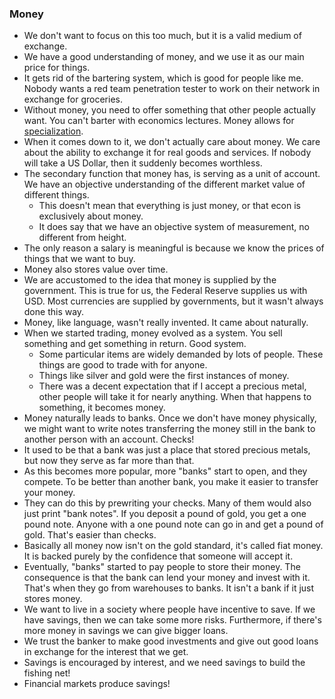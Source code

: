 ### Money
- We don't want to focus on this too much, but it is a valid medium of exchange.
- We have a good understanding of money, and we use it as our main price for things.
- It gets rid of the bartering system, which is good for people like me. Nobody wants a red team penetration tester to work on their network in exchange for groceries. 
- Without money, you need to offer something that other people actually want. You can't barter with economics lectures. Money allows for <u>specialization</u>.
- When it comes down to it, we don't actually care about money. We care about the ability to exchange it for real goods and services. If nobody will take a US Dollar, then it suddenly becomes worthless.
- The secondary function that money has, is serving as a unit of account. We have an objective understanding of the different market value of different things.
	- This doesn't mean that everything is just money, or that econ is exclusively about money.
	- It does say that we have an objective system of measurement, no different from height.
- The only reason a salary is meaningful is because we know the prices of things that we want to buy.
- Money also stores value over time. 
- We are accustomed to the idea that money is supplied by the government. This is true for us, the Federal Reserve supplies us with USD. Most currencies are supplied by governments, but it wasn't always done this way.
- Money, like language, wasn't really invented. It came about naturally.
- When we started trading, money evolved as a system. You sell something and get something in return. Good system.
	- Some particular items are widely demanded by lots of people. These things are good to trade with for anyone.
	- Things like silver and gold were the first instances of money.
	- There was a decent expectation that if I accept a precious metal, other people will take it for nearly anything. When that happens to something, it becomes money.
- Money naturally leads to banks. Once we don't have money physically, we might want to write notes transferring the money still in the bank to another person with an account. Checks!
- It used to be that a bank was just a place that stored precious metals, but now they serve as far more than that.
- As this becomes more popular, more "banks" start to open, and they compete. To be better than another bank, you make it easier to transfer your money.
- They can do this by prewriting your checks. Many of them would also just print "bank notes". If you deposit a pound of gold, you get a one pound note. Anyone with a one pound note can go in and get a pound of gold. That's easier than checks.
- Basically all money now isn't on the gold standard, it's called fiat money. It is backed purely by the confidence that someone will accept it.
- Eventually, "banks" started to pay people to store their money. The consequence is that the bank can lend your money and invest with it. That's when they go from warehouses to banks. It isn't a bank if it just stores money.
- We want to live in a society where people have incentive to save. If we have savings, then we can take some more risks. Furthermore, if there's more money in savings we can give bigger loans.
- We trust the banker to make good investments and give out good loans in exchange for the interest that we get.
- Savings is encouraged by interest, and we need savings to build the fishing net!
- Financial markets produce savings!